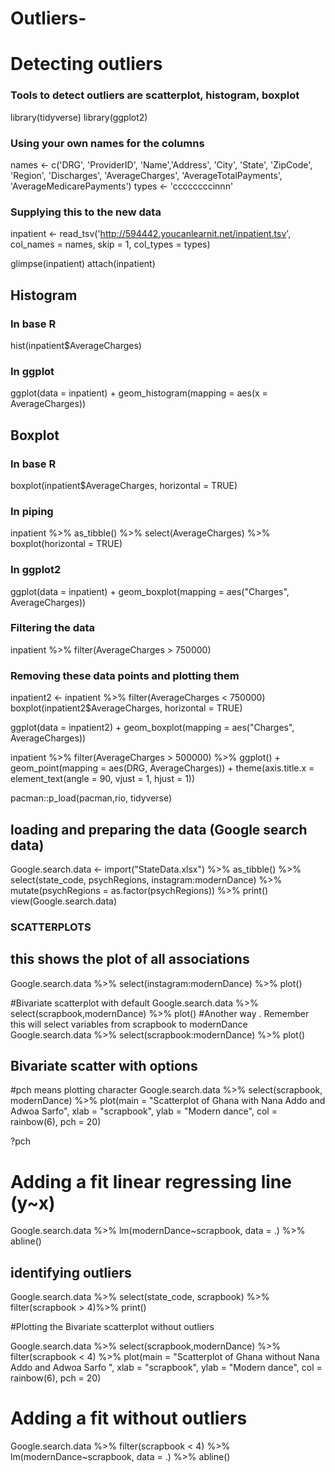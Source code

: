# Outliers-
# Detecting outliers 
### Tools to detect outliers are scatterplot, histogram, boxplot 
library(tidyverse)
library(ggplot2)
### Using your own names for the columns 
names <- c('DRG', 'ProviderID', 'Name','Address', 'City', 'State', 'ZipCode',
           'Region', 'Discharges', 'AverageCharges', 'AverageTotalPayments', 
           'AverageMedicarePayments')
types <- 'ccccccccinnn'

### Supplying this to the new  data 
inpatient <- read_tsv('http://594442.youcanlearnit.net/inpatient.tsv', 
                      col_names = names, skip = 1, col_types = types)

glimpse(inpatient)
attach(inpatient)

## Histogram 
### In base R 
hist(inpatient$AverageCharges)
### In ggplot
ggplot(data = inpatient) + 
  geom_histogram(mapping = aes(x = AverageCharges))

## Boxplot 
### In base R 
boxplot(inpatient$AverageCharges, horizontal = TRUE)
### In piping
inpatient %>% as_tibble() %>%
select(AverageCharges) %>% boxplot(horizontal = TRUE)
### In ggplot2
ggplot(data = inpatient) + 
  geom_boxplot(mapping = aes("Charges", AverageCharges))

### Filtering the data 
inpatient %>% 
  filter(AverageCharges > 750000)

### Removing these data points and plotting them
inpatient2 <- inpatient %>% 
  filter(AverageCharges < 750000) 
boxplot(inpatient2$AverageCharges, horizontal = TRUE)

ggplot(data = inpatient2) + 
  geom_boxplot(mapping = aes("Charges", AverageCharges))

inpatient %>% filter(AverageCharges > 500000) %>% 
  ggplot() + geom_point(mapping = aes(DRG, AverageCharges)) + 
  theme(axis.title.x = element_text(angle = 90, vjust = 1, hjust = 1))

pacman::p_load(pacman,rio, tidyverse)
## loading and preparing the data (Google search data)
Google.search.data <- import("StateData.xlsx") %>% as_tibble() %>% 
  select(state_code, psychRegions, instagram:modernDance) %>% 
  mutate(psychRegions = as.factor(psychRegions)) %>%
  print()
view(Google.search.data)


### SCATTERPLOTS ### 
## this shows the plot of all associations 
Google.search.data %>% select(instagram:modernDance) %>% plot() 

#Bivariate scatterplot with default
Google.search.data %>% select(scrapbook,modernDance) %>% plot()
#Another way . Remember this will select variables from scrapbook to modernDance
Google.search.data %>% select(scrapbook:modernDance) %>% plot()

## Bivariate scatter with options 
#pch means plotting character
Google.search.data %>% select(scrapbook, modernDance) %>%
  plot(main = "Scatterplot of Ghana with Nana Addo and Adwoa Sarfo", 
       xlab = "scrapbook", ylab = "Modern dance", 
       col = rainbow(6), pch = 20) 

?pch
# Adding a fit linear regressing line (y~x) 
Google.search.data %>% lm(modernDance~scrapbook, data = .) %>% abline()


## identifying outliers 
Google.search.data %>% select(state_code, scrapbook) %>% 
  filter(scrapbook > 4)%>% print() 

#Plotting the Bivariate scatterplot without outliers 

Google.search.data %>% select(scrapbook,modernDance) %>% 
  filter(scrapbook < 4) %>% 
  plot(main = "Scatterplot of Ghana without Nana Addo and Adwoa Sarfo ", 
       xlab = "scrapbook", ylab = "Modern dance", 
       col = rainbow(6), pch = 20)

# Adding a fit without outliers 
Google.search.data %>% filter(scrapbook < 4) %>% 
  lm(modernDance~scrapbook, data = .) %>% abline()


